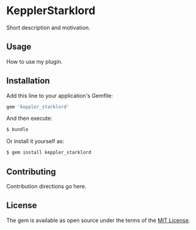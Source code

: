 # KepplerStarklord
Short description and motivation.

## Usage
How to use my plugin.

## Installation
Add this line to your application's Gemfile:

```ruby
gem 'keppler_starklord'
```

And then execute:
```bash
$ bundle
```

Or install it yourself as:
```bash
$ gem install keppler_starklord
```

## Contributing
Contribution directions go here.

## License
The gem is available as open source under the terms of the [MIT License](https://opensource.org/licenses/MIT).

